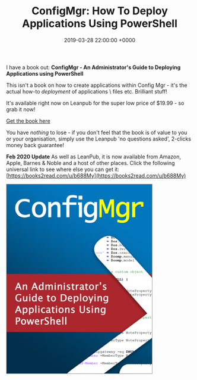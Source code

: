 ﻿---
layout: post
title:  "ConfigMgr: How To Deploy Applications Using PowerShell"
date:   2019-03-28 22:00:00 +0000
categories: ConfigMgr
tags: [configmgr, powershell, book]
---

I have a book out: **ConfigMgr - An Administrator's Guide to Deploying Applications using PowerShell**

This isn't a book on how to create applications within Config Mgr - it's the actual how-to *deployment* of applications \ files etc.  Brilliant stuff!

It's available right now on Leanpub for the super low price of $19.99 - so grab it now!

[Get the book here](https://leanpub.com/configmgr-DeployUsingPS)

You have *nothing* to lose - if you don't feel that the book is of value to you or your organisation, simply use the Leanpub 'no questions asked', 2-clicks  money back guarantee!

**Feb 2020 Update**
As well as LeanPub, it is now available from Amazon, Apple, Barnes & Noble and a host of other places.  Click the following universal link to see where else you can get it: [https://books2read.com/u/b688My](https://books2read.com/u/b688My)


![](/assets/images/mybook.png)